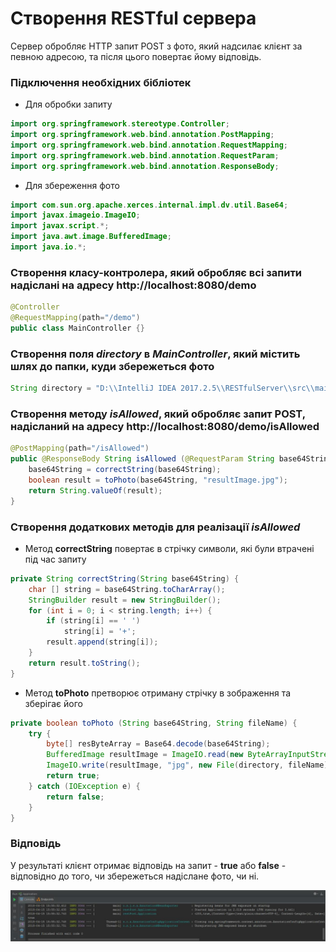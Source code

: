 Створення RESTful сервера
===
Сервер обробляє HTTP запит POST з фото, який надсилає клієнт за певною адресою, та після цього повертає йому відповідь.

### Підключення необхідних бібліотек
* Для обробки запиту
```java
import org.springframework.stereotype.Controller;
import org.springframework.web.bind.annotation.PostMapping;
import org.springframework.web.bind.annotation.RequestMapping;
import org.springframework.web.bind.annotation.RequestParam;
import org.springframework.web.bind.annotation.ResponseBody;
```
* Для збереження фото
```java
import com.sun.org.apache.xerces.internal.impl.dv.util.Base64;
import javax.imageio.ImageIO;
import javax.script.*;
import java.awt.image.BufferedImage;
import java.io.*;
```

### Створення класу-контролера, який обробляє всі запити надіслані на адресу http://localhost:8080/demo
```java
@Controller
@RequestMapping(path="/demo") 
public class MainController {}
```

### Створення поля *directory* в *MainController*, який містить шлях до папки, куди збережеться фото
```java
String directory = "D:\\IntelliJ IDEA 2017.2.5\\RESTfulServer\\src\\main\\resources\\";
```

### Створення методу *isAllowed*, який обробляє запит POST, надісланий на адресу http://localhost:8080/demo/isAllowed
```java
@PostMapping(path="/isAllowed")
public @ResponseBody String isAllowed (@RequestParam String base64String) throws IOException {
    base64String = correctString(base64String);
    boolean result = toPhoto(base64String, "resultImage.jpg");
    return String.valueOf(result);
}
```

### Створення додаткових методів для реалізації *isAllowed*

* Метод **correctString** повертає в стрічку символи, які були втрачені під час запиту
```java
private String correctString(String base64String) {
    char [] string = base64String.toCharArray();
    StringBuilder result = new StringBuilder();
    for (int i = 0; i < string.length; i++) {
        if (string[i] == ' ')
            string[i] = '+';
        result.append(string[i]);
    }
    return result.toString();
}
```

* Метод **toPhoto** претворює отриману стрічку в зображення та зберігає його
```java
private boolean toPhoto (String base64String, String fileName) {
    try {
        byte[] resByteArray = Base64.decode(base64String);
        BufferedImage resultImage = ImageIO.read(new ByteArrayInputStream(resByteArray));
        ImageIO.write(resultImage, "jpg", new File(directory, fileName));
        return true;
    } catch (IOException e) {
        return false;
    }
}
```

### Відповідь
У результаті клієнт отримає відповідь на запит - **true** або **false** - відповідно до того, чи збережеться надіслане фото, чи ні.


![відповідь](response.jpg "Приклад відповіді")
